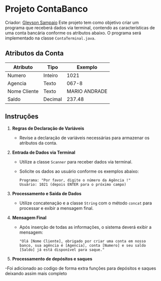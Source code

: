 # Projeto ContaBanco
Criador: <a href="https://github.com/glysns" previewlistener="true">Gleyson Sampaio</a>
Este projeto tem como objetivo criar um programa que receberá dados via terminal, contendo as características de uma conta bancária conforme os atributos abaixo. O programa será implementado na classe `ContaTerminal.java`.

## Atributos da Conta

| Atributo     | Tipo    | Exemplo        |
|--------------|---------|----------------|
| Numero       | Inteiro | 1021           |
| Agencia      | Texto   | 067-8          |
| Nome Cliente | Texto   | MARIO ANDRADE  |
| Saldo        | Decimal | 237.48         |

## Instruções

1. **Regras de Declaração de Variáveis**
   - Revise a declaração de variáveis necessárias para armazenar os atributos da conta.

2. **Entrada de Dados via Terminal**
    - Utilize a classe `Scanner` para receber dados via terminal.
    - Solicite os dados ao usuário conforme os exemplos abaixo:

      ```plaintext
      Programa: "Por favor, digite o número da Agência !"
      Usuário: 1021 (depois ENTER para o próximo campo)
      ```
  
3. **Processamento e Saída de Dados**
    - Utilize concatenação e a classe `String` com o método `concat` para processar e exibir a mensagem final.
  
4. **Mensagem Final**
    - Após inserção de todas as informações, o sistema deverá exibir a mensagem:

      ```plaintext
      "Olá [Nome Cliente], obrigado por criar uma conta em nosso banco, sua agência é [Agencia], conta [Numero] e seu saldo [Saldo] já está disponível para saque."
      ```
5. **Processamento de depósitos e saques**
   
  -Foi adicionado ao codigo de forma extra funções para depósitos e saques deixando assim mais completo
     
